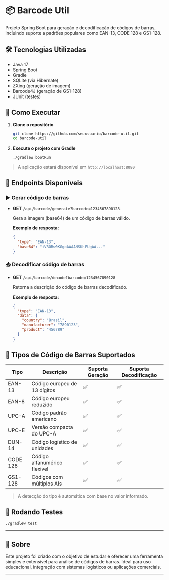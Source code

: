 
# 📦 Barcode Util

Projeto Spring Boot para geração e decodificação de códigos de barras, incluindo suporte a padrões populares como EAN-13, CODE 128 e GS1-128.

## 🛠️ Tecnologias Utilizadas

- Java 17
- Spring Boot
- Gradle
- SQLite (via Hibernate)
- ZXing (geração de imagem)
- Barcode4J (geração de GS1-128)
- JUnit (testes)

## 🚀 Como Executar

1. **Clone o repositório**
   ```bash
   git clone https://github.com/seuusuario/barcode-util.git
   cd barcode-util
   ```

2. **Execute o projeto com Gradle**
   ```bash
   ./gradlew bootRun
   ```

> A aplicação estará disponível em `http://localhost:8080`

## 🔄 Endpoints Disponíveis

### ▶️ Gerar código de barras

- **GET** `/api/barcode/generate?barcode=1234567890128`

  Gera a imagem (base64) de um código de barras válido.

  **Exemplo de resposta:**
  ```json
  {
    "type": "EAN-13",
    "base64": "iVBORw0KGgoAAAANSUhEUgAA..."
  }
  ```

### 📥 Decodificar código de barras

- **GET** `/api/barcode/decode?barcode=1234567890128`

  Retorna a descrição do código de barras decodificado.

  **Exemplo de resposta:**
  ```json
  {
    "type": "EAN-13",
    "data": {
      "country": "Brasil",
      "manufacturer": "7890123",
      "product": "456789"
    }
  }
  ```

## 📘 Tipos de Código de Barras Suportados

| Tipo       | Descrição                    | Suporta Geração | Suporta Decodificação |
|------------|------------------------------|------------------|------------------------|
| EAN-13     | Código europeu de 13 dígitos | ✅               | ✅                     |
| EAN-8      | Código europeu reduzido      | ✅               | ✅                     |
| UPC-A      | Código padrão americano      | ✅               | ✅                     |
| UPC-E      | Versão compacta do UPC-A     | ✅               | ✅                     |
| DUN-14     | Código logístico de unidades | ✅               | ✅                     |
| CODE 128   | Código alfanumérico flexível | ✅               | ✅                     |
| GS1-128    | Códigos com múltiplos AIs    | ✅               | ✅                     |

> A detecção do tipo é automática com base no valor informado.

## 🧪 Rodando Testes

```bash
./gradlew test
```

---

## 🧠 Sobre

Este projeto foi criado com o objetivo de estudar e oferecer uma ferramenta simples e extensível para análise de códigos de barras. Ideal para uso educacional, integração com sistemas logísticos ou aplicações comerciais.

---
